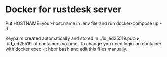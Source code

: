 # Docker for rustdesk server

Put HOSTNAME=your-host.name in .env file and run docker-compose up -d.

Keypairs created automatically and stored in ./id_ed25519.pub и ./id_ed25519 of containers volume. To change you need login on container with docker exec -it hbbr bash and edit this files manually.
